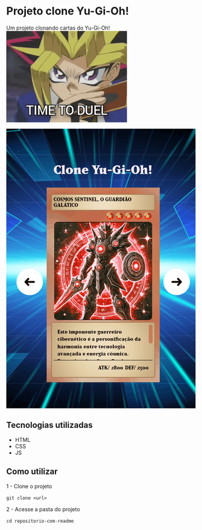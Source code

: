 # Projeto clone Yu-Gi-Oh!
Um projeto clonando cartas do Yu-Gi-Oh! ![alt text](image.png)

[<img src="Animação-tela.gif" alt="gif da tela do projeto Clone Yu-Gi-Oh!">](https://sthivemmartins.github.io/projeto-clone-yu-gi-oh/)

## Tecnologias utilizadas
- HTML
- CSS
- JS

## Como utilizar

1 - Clone o projeto 
````
git clone <url>
`````
2 - Acesse a pasta do projeto
````
cd repositorio-com-readme
````